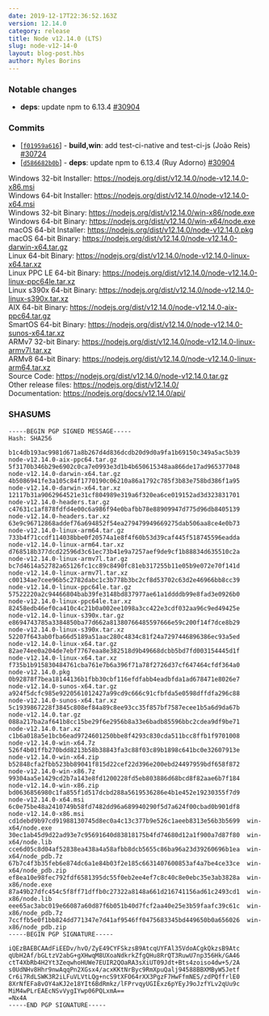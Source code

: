 ```yaml
---
date: 2019-12-17T22:36:52.163Z
version: 12.14.0
category: release
title: Node v12.14.0 (LTS)
slug: node-v12-14-0
layout: blog-post.hbs
author: Myles Borins
---
```


### Notable changes

* **deps**: update npm to 6.13.4 [#30904](https://github.com/nodejs/node/pull/30904)

### Commits

* [[`f01959a616`](https://github.com/nodejs/node/commit/f01959a616)] - **build,win**: add test-ci-native and test-ci-js (João Reis) [#30724](https://github.com/nodejs/node/pull/30724)
* [[`d586682b0b`](https://github.com/nodejs/node/commit/d586682b0b)] - **deps**: update npm to 6.13.4 (Ruy Adorno) [#30904](https://github.com/nodejs/node/pull/30904)

Windows 32-bit Installer: https://nodejs.org/dist/v12.14.0/node-v12.14.0-x86.msi \
Windows 64-bit Installer: https://nodejs.org/dist/v12.14.0/node-v12.14.0-x64.msi \
Windows 32-bit Binary: https://nodejs.org/dist/v12.14.0/win-x86/node.exe \
Windows 64-bit Binary: https://nodejs.org/dist/v12.14.0/win-x64/node.exe \
macOS 64-bit Installer: https://nodejs.org/dist/v12.14.0/node-v12.14.0.pkg \
macOS 64-bit Binary: https://nodejs.org/dist/v12.14.0/node-v12.14.0-darwin-x64.tar.gz \
Linux 64-bit Binary: https://nodejs.org/dist/v12.14.0/node-v12.14.0-linux-x64.tar.xz \
Linux PPC LE 64-bit Binary: https://nodejs.org/dist/v12.14.0/node-v12.14.0-linux-ppc64le.tar.xz \
Linux s390x 64-bit Binary: https://nodejs.org/dist/v12.14.0/node-v12.14.0-linux-s390x.tar.xz \
AIX 64-bit Binary: https://nodejs.org/dist/v12.14.0/node-v12.14.0-aix-ppc64.tar.gz \
SmartOS 64-bit Binary: https://nodejs.org/dist/v12.14.0/node-v12.14.0-sunos-x64.tar.xz \
ARMv7 32-bit Binary: https://nodejs.org/dist/v12.14.0/node-v12.14.0-linux-armv7l.tar.xz \
ARMv8 64-bit Binary: https://nodejs.org/dist/v12.14.0/node-v12.14.0-linux-arm64.tar.xz \
Source Code: https://nodejs.org/dist/v12.14.0/node-v12.14.0.tar.gz \
Other release files: https://nodejs.org/dist/v12.14.0/ \
Documentation: https://nodejs.org/docs/v12.14.0/api/

### SHASUMS

```
-----BEGIN PGP SIGNED MESSAGE-----
Hash: SHA256

b1c4db193ac9981d671a8b267d4d836dcdb20d9d0a9fa1b69150c349a5ac5b39  node-v12.14.0-aix-ppc64.tar.gz
5f3170b346b29e6902c0ca7e0993e3d1b4b650615348aa866de17ad965377048  node-v12.14.0-darwin-x64.tar.gz
4b5086941fe3a105c84f1770190c06210a86a1792c785f3b83e758bd386f1a95  node-v12.14.0-darwin-x64.tar.xz
12117b31a9062964521e31cf804989e319a6f320ea6ce019152ad3d323831701  node-v12.14.0-headers.tar.gz
c47631c1af878fdfd4e00c6a986f94e0bafbb78e88909947d775d96db8405139  node-v12.14.0-headers.tar.xz
63e9c96712868addef76a694852f54ea279479949669275dab506aa8ce4e0b73  node-v12.14.0-linux-arm64.tar.gz
733b4f71ccdf114038bbe0f20574a1e8f4f60b53d39caf445f518745596eadda  node-v12.14.0-linux-arm64.tar.xz
d768518b377dcd22596d3c61ec73b41e9a7257aef9de9cf1b88834d635510c2a  node-v12.14.0-linux-armv7l.tar.gz
bc7d4614a52782a65126fc1cc89c8490fc81eb317255b11e05b9e072e70f141d  node-v12.14.0-linux-armv7l.tar.xz
c00134ae7cee96b5c2782dabc1c3b778b3bc2cf8d53702c63d2e46966bb8cc39  node-v12.14.0-linux-ppc64le.tar.gz
57522220a2c94466804bab39fe3148bd837977ae61a1ddddb99e8fad3e0926b0  node-v12.14.0-linux-ppc64le.tar.xz
82458edb46ef0ca410c4c21b0a002ee1098a3cc422e3cdf032aa96c9ed49425e  node-v12.14.0-linux-s390x.tar.gz
e8694743785a3384850ba77d662a81380766485597666e59c200f14f7dce8b29  node-v12.14.0-linux-s390x.tar.xz
52207f643ab0fba66d5189a51aac280c4834c81f24a7297446896386ec93a5ed  node-v12.14.0-linux-x64.tar.gz
82ae74ee0a204de7ebf7767eaa8e382518d9b49668dcbb5bd7fd003154445d1f  node-v12.14.0-linux-x64.tar.xz
f735b1b915830484761cba761e7b6a396f71a78f2726d37cf647464cfdf364a0  node-v12.14.0.pkg
0b92878f7bea18144136b1fbb30cbf116efdfabb4eadbfda1ad678471e8026e7  node-v12.14.0-sunos-x64.tar.gz
a924f5dcfc985e9220561012427a99cd9c666c91cfbfda5e0598dffdfa296c88  node-v12.14.0-sunos-x64.tar.xz
5c1939867228f3845c808ef84a89c8ee93cc35f857bf7587ecee1b5a6d9da67b  node-v12.14.0.tar.gz
088a217ba2af641b8cc15be29f6e2956b8a33e6badb85596bbc2cdea9df9be71  node-v12.14.0.tar.xz
c1b6a018a5e1bcb6ead9724601250bbe8f4293c830cda511bcc8ffb1f9701008  node-v12.14.0-win-x64.7z
526f4b01ffb270bdd8213b58b38843fa3c88f03c89b1898c641bc0e32607913e  node-v12.14.0-win-x64.zip
b52848cfa2fbb523bb89041f815d22cef22d396e200ebd24497959bdf658f872  node-v12.14.0-win-x86.7z
99304aa5e1429cd2b7a143e8fd1200228fd5eb803886d68bcd8f82aae6b7f184  node-v12.14.0-win-x86.zip
bd0636856980c1fa855f1d517dcbd288a5619536286e4b1e452e19230355f7d9  node-v12.14.0-x64.msi
6c0e75be48a2410749b58fd7482dd96a689940290f5d7a624f00cbad0b901df8  node-v12.14.0-x86.msi
cd1debd9b97cd91988130745d8ec0a4c13c377b9e526c1aeeb8313e56b3b5699  win-x64/node.exe
30ec1ab45d9d22ad93e7c95691640d83818175b4fd74680d12a1f900a7d87f80  win-x64/node.lib
cce6d05c8d04af52838ea438a4a58afbb8dcb5655c86ba96a23d39260696b1ea  win-x64/node_pdb.7z
67b7c4f3b35feb6e874dc6a1e84b03f2e185c6631407600853af4a7be4ce33ce  win-x64/node_pdb.zip
ef8ea10e98fec792fdf6581395dc55f0eb2ee4ef7c8c40c8e0ebc35e3ab3828a  win-x86/node.exe
87a49b27dfc454c5f8ff71dffb0c27322a8148a661d216741156ad61c2493cd1  win-x86/node.lib
eee65ac3abc019e66087a60d87f6b051b40d7fcf2aa40e25e3b59faafc39c61c  win-x86/node_pdb.7z
7ccffb5e0f1bb824dd771347e7d41af9546ff0475683345bd449650b0a656026  win-x86/node_pdb.zip
-----BEGIN PGP SIGNATURE-----

iQEzBAEBCAAdFiEEDv/hvO/ZyE49CYFSkzsB9AtcqUYFAl35VdoACgkQkzsB9Atc
qUbH2Af/bGLtzV2abG+gXHwqM8UXoaNdkrkZfgQHu8RrQT3RuwU7np356Hk/GA46
ctT4XbRb4H2Yt3ZeqwhoHUWe7EUIR2QOaRA3sXiUT09Jdt+Bts4zoiso4dw+5/2A
s0UdNHv8Hhr9nwAqqPn2XGsx4/acxKKtNrByc9RmXpuQalj94588BBXMByW5Jetf
Cr6i7RdLSWK3R2iLFuVLVtLQg+ncS9tXFO64rXX3PgzF7HwFfmNES/zdPQffrlE0
8XrNfEFa8vOY4aKJ2e18YIt6BdRmkz/lFPrvqyUGIExz6pYEyJ9oJzfYLv2qUu9c
MiM4wPLrEAEcNSvVygIYwp06PQLxmA==
=Nx4A
-----END PGP SIGNATURE-----

```
